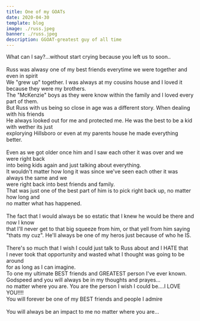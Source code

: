 ```yaml
---
title: One of my GOATs
date: 2020-04-30
template: blog
image: ./russ.jpeg
banner: ./russ.jpeg
description: GGOAT-greatest guy of all time
---
```


What can I say?...without start crying because you left us to soon..\
<br />
Russ was alwasy one of my best friends everytime we were together and even in spirit\
We "grew up" together.  I was always at my cousins house and I loved it because they were my brothers.\
The "McKenzie" boys as they were know within the family and I loved every part of them.\
But Russ with us being so close in age was a different story.  When dealing with his friends\
He always looked out for me and protected me.  He was the best to be a kid with wether its just\
explorying Hillsboro or even at my parents house he made everything better.\
<br />
Even as we got older once him and I saw each other it was over and we were right back\
into being kids again and just talking about everything.\
It wouldn't matter how long it was since we've seen each other it was always the same and we\
were right back into best friends and family.\
That was just one of the best part of him is to pick right back up, no matter how long and\
no matter what has happened.\
<br />
The fact that I would always be so estatic that I knew he would be there and now I know \
that I'll never get to that big squeeze from him, or that yell from him saying \
"thats my cuz".  He'll always be one of my heros just because of who he IS.\
<br />
There's so much that I wish I could just talk to Russ about and I HATE that\
I never took that opportunity and wasted what I thought was going to be around\
for as long as I can imagine.\
To one my ultimate BEST friends and GREATEST person I've ever known.\
Godspeed and you will always be in my thoughts and prayes...\
no matter where you are.  You are the person I wish I could be....I LOVE YOU!!!!\
You will forever be one of my BEST friends and people I admire\
<br />
You will always be an impact to me no matter where you are...